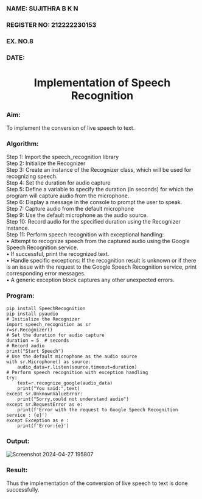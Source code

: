  <H3>NAME: SUJITHRA B K N</H3>
<H3>REGISTER NO: 212222230153</H3>
<H3>EX. NO.8</H3>
<H3>DATE:</H3>
<H1 ALIGN =CENTER>Implementation of Speech Recognition</H1>
<H3>Aim:</H3> 
 To implement the conversion of live speech to text.<BR>
<h3>Algorithm:</h3>
Step 1: Import the speech_recognition library<Br>
Step 2: Initialize the Recognizer<Br>
Step 3: Create an instance of the Recognizer class, which will be used for recognizing speech.<Br>
Step 4: Set the duration for audio capture<Br>
Step 5: Define a variable to specify the duration (in seconds) for which the program will capture audio from the microphone.<Br>
Step 6: Display a message in the console to prompt the user to speak.<Br>
Step 7: Capture audio from the default microphone<Br>
Step 9: Use the default microphone as the audio source.<Br>
Step 10: Record audio for the specified duration using the Recognizer instance.<Br>
Step 11: Perform speech recognition with exceptional handling:<Br>
•	Attempt to recognize speech from the captured audio using the Google Speech Recognition service.<Br>
•	If successful, print the recognized text.<Br>
•	Handle specific exceptions: If the recognition result is unknown or if there is an issue with the request to the Google Speech Recognition service, print corresponding error messages.<Br>
•	A generic exception block captures any other unexpected errors.<Br>
<H3>Program:</H3>

```
pip install SpeechRecognition
pip install pyaudio
# Initialize the Recognizer
import speech_recognition as sr
r=sr.Recognizer()
# Set the duration for audio capture
duration = 5  # seconds
# Record audio
print("Start Speech")
# Use the default microphone as the audio source
with sr.Microphone() as source:
    audio_data=r.listen(source,timeout=duration)
# Perform speech recognition with exception handling
try:
    text=r.recognize_google(audio_data)
    print("You said:",text)
except sr.UnknownValueError:
    print("Sorry,could not understand audio")
except sr.RequestError as e:
    print(f'Error with the request to Google Speech Recognition service : {e}')
except Exception as e :
    print(f'Error:{e}')
```

<H3> Output:</H3>

![Screenshot 2024-04-27 195807](https://github.com/sujithrabkn/Ex-8--AAI/assets/119477857/faf014ec-2593-4938-8c9c-7736426e5c20)

<H3> Result:</H3>
Thus the implementation of the conversion of live speech to text is done successfully.
